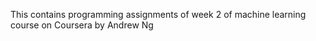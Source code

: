 This contains programming assignments of week 2 of machine learning course on Coursera by Andrew Ng
